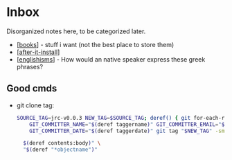 # Inbox

Disorganized notes here, to be categorized later.

* [[books]] - stuff i want (not the best place to store them)
* [[after-it-install]]
* [[englishisms]] - How would an native speaker express these greek phrases?

## Good cmds

- git clone tag:

  ```bash
  SOURCE_TAG=jrc-v0.0.3 NEW_TAG=$SOURCE_TAG; deref() { git for-each-ref "refs/tags/$SOURCE_TAG" --format="%($1)" ; }; \
      GIT_COMMITTER_NAME="$(deref taggername)" GIT_COMMITTER_EMAIL="$(deref taggeremail)" \
      GIT_COMMITTER_DATE="$(deref taggerdate)" git tag "$NEW_TAG" -sm "$(deref contents:subject)

    $(deref contents:body)" \
    "$(deref "*objectname")"
  ```

[//begin]: # "Autogenerated link references for markdown compatibility"
[books]: books.md "books"
[after-it-install]: after-it-install.md "After ITR Install"
[englishisms]: englishisms.md "Englishisms"
[//end]: # "Autogenerated link references"
